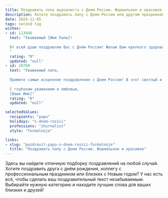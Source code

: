```yaml
---
title: Поздравить папу журналиста с Днем России. Формальное и красивое
description: Хотите поздравить папу с Днем России или другим праздником? Наш ИИ создаст незабываемое поздравление, а вы обязательно выделитесь среди других.  
date: 2024-11-05
tags: second tag
wishes:
- id: 113046
  text: "Уважаемый [Имя Папы]!
  
  От всей души поздравляю Вас с Днём России! Желаю Вам крепкого здоровья, благополучия и новых профессиональных успехов в Вашей важной и ответственной работе журналиста. Пусть Ваш талант и опыт продолжают служить во благо нашей страны, а каждый Ваш материал будет объективным, интересным и полезным для читателей.  С праздником!
  "
  rating: "0"
  updated: "null"
- id: 20769
  text: "Уважаемый папа,
  
  Примите самые искренние поздравления с Днем России! В этот светлый и памятный день хочу от всей души пожелать вам крепкого здоровья, неиссякаемой энергии и новых творческих успехов в профессии журналиста. Пусть ваши статьи и репортажи продолжают вдохновлять и информировать, делая наш мир ярче и добрее.
  
  С глубоким уважением и любовью,
  [Ваше Имя]"
  rating: "0"
  updated: "null"

selectedValues:
  recipients: "papu"
  holidays: "s-dnem-rossii"
  professions: "zhurnalist"
  style: "formalnoje"

links:
- slug: "pozdravit-papu-s-dnem-rossii-formalnoje"
  title: "Поздравить папу с Днем России. Формальное и красивое"
---
```


Здесь вы найдете отличную подборку поздравлений на любой случай.
Хотите поздравить друга с днём рождения, коллегу с профессиональным праздником или близких с Новым годом? У нас есть всё, чтобы сделать ваш поздравительный текст незабываемым. Выбирайте нужную категорию и находите лучшие слова для ваших близких и друзей!
